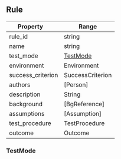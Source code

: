 ## Rule

 Property     | Range
|--------------|---------
| rule_id    | string
| name        | string
| test_mode    | [TestMode](#TestMode)
| environment | Environment
| success_criterion | SuccessCriterion 
| authors | [Person]
| description | String 
| background | [BgReference]
| assumptions | [Assumption]
| test_procedure | TestProcedure 
| outcome | Outcome 

### TestMode 



